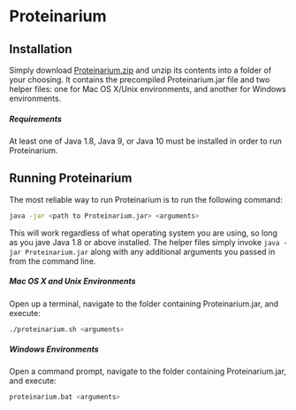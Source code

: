# Proteinarium

## Installation
Simply download [Proteinarium.zip](https://drive.google.com/open?id=142WSDsFFtQ4cX28BdUvpavVSe4tiOq8w "Download Proteinarium") and unzip its contents into a folder of your choosing. It contains the precompiled Proteinarium.jar file and two helper files: one for Mac OS X/Unix environments, and another for Windows environments.

##### Requirements
At least one of Java 1.8, Java 9, or Java 10 must be installed in order to run Proteinarium.

## Running Proteinarium
The most reliable way to run Proteinarium is to run the following command:
```bash
java -jar <path to Proteinarium.jar> <arguments>
```
This will work regardless of what operating system you are using, so long as you jave Java 1.8 or above installed. The helper files simply invoke `java -jar Proteinarium.jar` along with any additional arguments you passed in from the command line.

##### Mac OS X and Unix Environments
Open up a terminal, navigate to the folder containing Proteinarium.jar, and execute:
```bash
./proteinarium.sh <arguments>
```
##### Windows Environments
Open a command prompt, navigate to the folder containing Proteinarium.jar, and execute:
```bash
proteinarium.bat <arguments>
```
